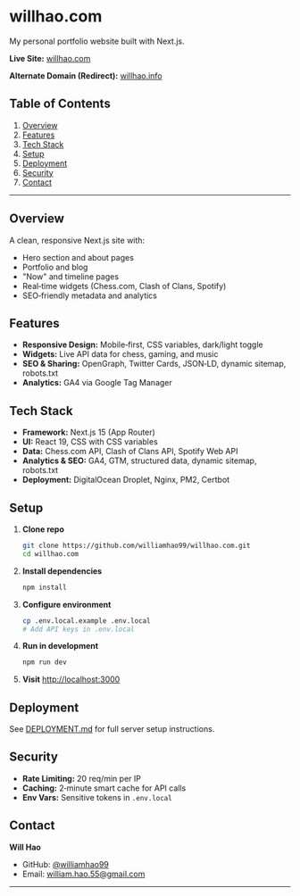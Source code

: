 # willhao.com

My personal portfolio website built with Next.js.

**Live Site:** [willhao.com](https://willhao.com)

**Alternate Domain (Redirect):** [willhao.info](https://willhao.info)

## Table of Contents

1. [Overview](#overview)
2. [Features](#features)
3. [Tech Stack](#tech-stack)
4. [Setup](#setup)
5. [Deployment](#deployment)
6. [Security](#security)
7. [Contact](#contact)

---

## Overview

A clean, responsive Next.js site with:

- Hero section and about pages
- Portfolio and blog
- "Now" and timeline pages
- Real‑time widgets (Chess.com, Clash of Clans, Spotify)
- SEO‑friendly metadata and analytics

## Features

- **Responsive Design:** Mobile‑first, CSS variables, dark/light toggle
- **Widgets:** Live API data for chess, gaming, and music
- **SEO & Sharing:** OpenGraph, Twitter Cards, JSON‑LD, dynamic sitemap, robots.txt
- **Analytics:** GA4 via Google Tag Manager

## Tech Stack

- **Framework:** Next.js 15 (App Router)
- **UI:** React 19, CSS with CSS variables
- **Data:** Chess.com API, Clash of Clans API, Spotify Web API
- **Analytics & SEO:** GA4, GTM, structured data, dynamic sitemap, robots.txt
- **Deployment:** DigitalOcean Droplet, Nginx, PM2, Certbot

## Setup

1. **Clone repo**

   ```bash
   git clone https://github.com/williamhao99/willhao.com.git
   cd willhao.com
   ```

2. **Install dependencies**

   ```bash
   npm install
   ```

3. **Configure environment**

   ```bash
   cp .env.local.example .env.local
   # Add API keys in .env.local
   ```

4. **Run in development**

   ```bash
   npm run dev
   ```

5. **Visit** [http://localhost:3000](http://localhost:3000)

## Deployment

See [DEPLOYMENT.md](./DEPLOYMENT.md) for full server setup instructions.

## Security

- **Rate Limiting:** 20 req/min per IP
- **Caching:** 2‑minute smart cache for API calls
- **Env Vars:** Sensitive tokens in `.env.local`

## Contact

**Will Hao**

- GitHub: [@williamhao99](https://github.com/williamhao99)
- Email: [william.hao.55@gmail.com](mailto:william.hao.55@gmail.com)

---

